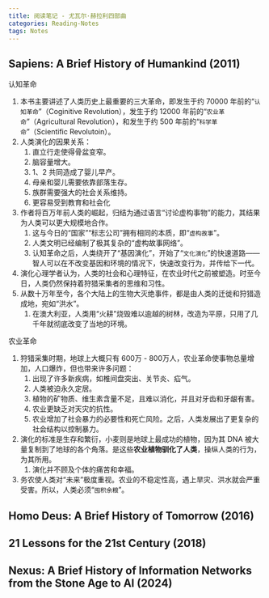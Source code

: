 ```yaml
---
title: 阅读笔记 - 尤瓦尔·赫拉利四部曲
categories: Reading-Notes
tags: Notes
---
```


##  Sapiens: A Brief History of Humankind (2011)

认知革命
1. 本书主要讲述了人类历史上最重要的三大革命，即发生于约 70000 年前的“`认知革命`”（Coginitive Revolution），发生于约 12000 年前的“`农业革命`”（Agricultural Revolution），和发生于约 500 年前的“`科学革命`”（Scientific Revolutoin）。
2. 人类演化的因果关系：
   1. 直立行走使得骨盆变窄。
   2. 脑容量增大。
   3. 1、2 共同造成了婴儿早产。
   4. 母亲和婴儿需要依靠部落生存。
   5. 族群需要强大的社会关系维持。
   6. 更容易受到教育和社会化
3. 作者将百万年前人类的崛起，归结为通过语言“讨论虚构事物”的能力，其结果为人类可以更大规模地合作。
   1. 这与今日的“国家”“标志公司”拥有相同的本质，即“`虚构故事`”。
   2. 人类文明已经编制了极其复杂的“虚构故事网络”。
   3. 认知革命之后，人类绕开了“基因演化”，开始了“`文化演化`”的快速道路——智人可以在不改变基因和环境的情况下，快速改变行为，并传给下一代。
4. 演化心理学者认为，人类的社会和心理特征，在农业时代之前被塑造。时至今日，人类仍然保持着狩猎采集者的思维和习性。
5. 从数十万年至今，各个大陆上的生物大灭绝事件，都是由人类的迁徙和狩猎造成地，宛如“洪水”。
   1. 在澳大利亚，人类用“火耕”烧毁难以逾越的树林，改造为平原，只用了几千年就彻底改变了当地的环境。

农业革命
1. 狩猎采集时期，地球上大概只有 600万 - 800万人，农业革命使事物总量增加，人口爆炸，但也带来许多问题：
   1. 出现了许多新疾病，如椎间盘突出、关节炎、疝气。
   2. 人类被迫永久定居。
   3. 植物的矿物质、维生素含量不足，且难以消化，并且对牙齿和牙龈有害。
   4. 农业更缺乏对天灾的抗性。
   5. 农业增加了社会暴力的必要性和死亡风险。之后，人类发展出了更复杂的社会结构以控制暴力。
2. 演化的标准是生存和繁衍，小麦则是地球上最成功的植物，因为其 DNA 被大量复制到了地球的各个角落。是这些**农业植物驯化了人类**，操纵人类的行为，为其所用。
   1. 演化并不顾及个体的痛苦和幸福。
3. 务农使人类对“未来”极度重视。农业的不稳定性高，遇上旱灾、洪水就会严重受害。所以，人类必须“`囤积余粮`”。

## Homo Deus: A Brief History of Tomorrow (2016)

## 21 Lessons for the 21st Century (2018)

## Nexus: A Brief History of Information Networks from the Stone Age to AI (2024)